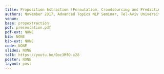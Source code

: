 ```yaml
---
title: Proposition Extraction (Formulation, Crowdsourcing and Prediction)
authors: November 2017, Advanced Topics NLP Seminar, Tel-Aviv University, Israel.<br> August 2017, AI2, Seattle, Washington.
venue:
base: propextraction
pdf: presentation.pdf
pdf-ext: NONE
bib: NONE
bib-ext: NONE
code: NONE
slides: NONE
talk: https://youtu.be/0oc3MfQ-x28
poster: NONE
layout: post
---
```

